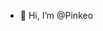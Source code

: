 - 👋 Hi, I’m @Pinkeo

<!---
Pinkeo/Pinkeo is a ✨ special ✨ repository because its `README.md` (this file) appears on your GitHub profile.
You can click the Preview link to take a look at your changes.
--->
